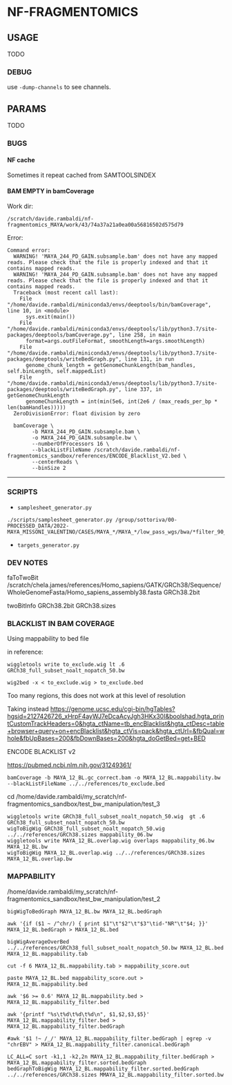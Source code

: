 # NF-FRAGMENTOMICS

## USAGE

TODO

### DEBUG

use `-dump-channels` to see channels.


## PARAMS

TODO

### BUGS

#### NF cache

Sometimes it repeat cached from SAMTOOLSINDEX


#### BAM EMPTY in bamCoverage

Work dir:

```
/scratch/davide.rambaldi/nf-fragmentomics_MAYA/work/43/74a37a21a0ea00a56816502d575d79
```

Error:

```
Command error:
  WARNING! 'MAYA_244_PD_GAIN.subsample.bam' does not have any mapped reads. Please check that the file is properly indexed and that it contains mapped reads.
  WARNING! 'MAYA_244_PD_GAIN.subsample.bam' does not have any mapped reads. Please check that the file is properly indexed and that it contains mapped reads.
  Traceback (most recent call last):
    File "/home/davide.rambaldi/miniconda3/envs/deeptools/bin/bamCoverage", line 10, in <module>
      sys.exit(main())
    File "/home/davide.rambaldi/miniconda3/envs/deeptools/lib/python3.7/site-packages/deeptools/bamCoverage.py", line 258, in main
      format=args.outFileFormat, smoothLength=args.smoothLength)
    File "/home/davide.rambaldi/miniconda3/envs/deeptools/lib/python3.7/site-packages/deeptools/writeBedGraph.py", line 131, in run
      genome_chunk_length = getGenomeChunkLength(bam_handles, self.binLength, self.mappedList)
    File "/home/davide.rambaldi/miniconda3/envs/deeptools/lib/python3.7/site-packages/deeptools/writeBedGraph.py", line 337, in getGenomeChunkLength
      genomeChunkLength = int(min(5e6, int(2e6 / (max_reads_per_bp * len(bamHandles)))))
  ZeroDivisionError: float division by zero
```


```
  bamCoverage \
        -b MAYA_244_PD_GAIN.subsample.bam \
        -o MAYA_244_PD_GAIN.subsample.bw \
        --numberOfProcessors 16 \
        --blackListFileName /scratch/davide.rambaldi/nf-fragmentomics_sandbox/references/ENCODE_Blacklist_V2.bed \
        --centerReads \
        --binSize 2
```

-----------












### SCRIPTS

* `samplesheet_generator.py` 
 
```
./scripts/samplesheet_generator.py /group/sottoriva/00-PROCESSED_DATA/2022-MAYA_MISSONI_VALENTINO/CASES/MAYA_*/MAYA_*/low_pass_wgs/bwa/*filter_90_150*.bam
```

* `targets_generator.py`


### DEV NOTES


faToTwoBit /scratch/chela.james/references/Homo_sapiens/GATK/GRCh38/Sequence/WholeGenomeFasta/Homo_sapiens_assembly38.fasta GRCh38.2bit

twoBitInfo GRCh38.2bit GRCh38.sizes


### BLACKLIST IN BAM COVERAGE

Using mappability to bed file

in reference:

```
wiggletools write to_exclude.wig lt .6 GRCh38_full_subset_noalt_nopatch_50.bw
```

```
wig2bed -x < to_exclude.wig > to_exclude.bed
```

Too many regions, this does not work at this level of resolution

Taking instead https://genome.ucsc.edu/cgi-bin/hgTables?hgsid=2127426726_xHrpF4ayWJ7eDcaAcyJgh3HKx30I&boolshad.hgta_printCustomTrackHeaders=0&hgta_ctName=tb_encBlacklist&hgta_ctDesc=table+browser+query+on+encBlacklist&hgta_ctVis=pack&hgta_ctUrl=&fbQual=whole&fbUpBases=200&fbDownBases=200&hgta_doGetBed=get+BED

ENCODE BLACKLIST v2 

https://pubmed.ncbi.nlm.nih.gov/31249361/



```
bamCoverage -b MAYA_12_BL.gc_correct.bam -o MAYA_12_BL.mappability.bw --blackListFileName ../../references/to_exclude.bed
```


cd /home/davide.rambaldi/my_scratch/nf-fragmentomics_sandbox/test_bw_manipulation/test_3

```
wiggletools write GRCh38_full_subset_noalt_nopatch_50.wig  gt .6 GRCh38_full_subset_noalt_nopatch_50.bw
wigToBigWig GRCh38_full_subset_noalt_nopatch_50.wig ../../references/GRCh38.sizes mappability_06.bw
wiggletools write MAYA_12_BL.overlap.wig overlaps mappability_06.bw MAYA_12_BL.bw
wigToBigWig MAYA_12_BL.overlap.wig ../../references/GRCh38.sizes MAYA_12_BL.overlap.bw
```

### MAPPABILITY

/home/davide.rambaldi/my_scratch/nf-fragmentomics_sandbox/test_bw_manipulation/test_2

```
bigWigToBedGraph MAYA_12_BL.bw MAYA_12_BL.bedGraph
```

```
awk '{if ($1 ~ /^chr/) { print $1"\t"$2"\t"$3"\tid-"NR"\t"$4; }}' MAYA_12_BL.bedGraph > MAYA_12_BL.bed
```

```
bigWigAverageOverBed ../../references/GRCh38_full_subset_noalt_nopatch_50.bw MAYA_12_BL.bed MAYA_12_BL.mappability.tab
```

```
cut -f 6 MAYA_12_BL.mappability.tab > mappability_score.out
```

```
paste MAYA_12_BL.bed mappability_score.out > MAYA_12_BL.mappability.bed
```

```
awk '$6 >= 0.6' MAYA_12_BL.mappability.bed > MAYA_12_BL.mappability_filter.bed
```

```
awk '{printf "%s\t%d\t%d\t%d\n", $1,$2,$3,$5}' MAYA_12_BL.mappability_filter.bed > MAYA_12_BL.mappability_filter.bedGraph
```

```
#awk '$1 !~ /_/' MAYA_12_BL.mappability_filter.bedGraph | egrep -v "chrEBV" > MAYA_12_BL.mappability_filter.canonical.bedGraph
```

```
LC_ALL=C sort -k1,1 -k2,2n MAYA_12_BL.mappability_filter.bedGraph > MAYA_12_BL.mappability_filter.sorted.bedGraph
bedGraphToBigWig MAYA_12_BL.mappability_filter.sorted.bedGraph ../../references/GRCh38.sizes MMAYA_12_BL.mappability_filter.sorted.bw
```

